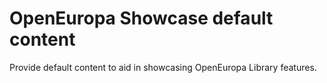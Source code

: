 # OpenEuropa Showcase default content

Provide default content to aid in showcasing OpenEuropa Library features.
